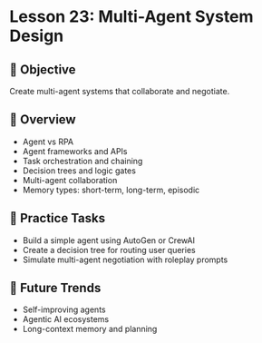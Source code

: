 # Lesson 23: Multi-Agent System Design

## 🎯 Objective

Create multi-agent systems that collaborate and negotiate.

## 🧠 Overview

- Agent vs RPA
- Agent frameworks and APIs
- Task orchestration and chaining
- Decision trees and logic gates
- Multi-agent collaboration
- Memory types: short-term, long-term, episodic

## 🧪 Practice Tasks

- Build a simple agent using AutoGen or CrewAI
- Create a decision tree for routing user queries
- Simulate multi-agent negotiation with roleplay prompts

## 🔮 Future Trends

- Self-improving agents
- Agentic AI ecosystems
- Long-context memory and planning
